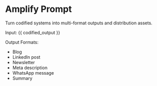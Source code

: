 # Amplify Prompt

Turn codified systems into multi-format outputs and distribution assets.

Input:
{{ codified_output }}

Output Formats:
- Blog
- LinkedIn post
- Newsletter
- Meta description
- WhatsApp message
- Summary
